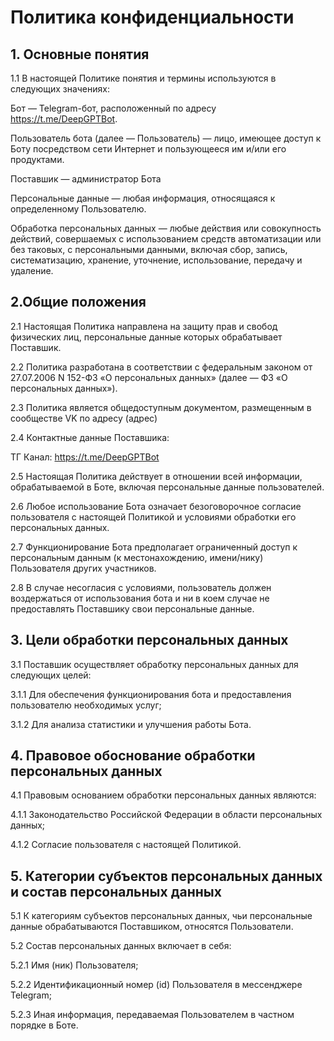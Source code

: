 # Политика конфиденциальности

## 1. Основные понятия

1.1 В настоящей Политике понятия и термины используются в следующих значениях:

Бот — Telegram-бот, расположенный по адресу https://t.me/DeepGPTBot.

Пользователь бота (далее — Пользователь) — лицо, имеющее доступ к Боту посредством сети Интернет и пользующееся им и/или его продуктами.

Поставшик — администратор Бота

Персональные данные — любая информация, относящаяся к определенному Пользователю.

Обработка персональных данных — любые действия или совокупность действий, совершаемых с использованием средств автоматизации или без таковых, с персональными данными, включая сбор, запись, систематизацию, хранение, уточнение, использование, передачу и удаление.

## 2.Общие положения

2.1 Настоящая Политика направлена на защиту прав и свобод физических лиц, персональные данные которых обрабатывает Поставшик.

2.2 Политика разработана в соответствии с федеральным законом от 27.07.2006 N 152-ФЗ «О персональных данных» (далее — ФЗ «О персональных данных»).

2.3 Политика является общедоступным документом, размещенным в сообществе VK по адресу (адрес)

2.4 Контактные данные Поставшика:

ТГ Канал: https://t.me/DeepGPTBot

2.5 Настоящая Политика действует в отношении всей информации, обрабатываемой в Боте, включая персональные данные пользователей.

2.6 Любое использование Бота означает безоговорочное согласие пользователя с настоящей Политикой и условиями обработки его персональных данных.

2.7 Функционирование Бота предполагает ограниченный доступ к персональным данным (к местонахождению, имени/нику) Пользователя других участников.

2.8 В случае несогласия с условиями, пользователь должен воздержаться от использования бота и ни в коем случае не предоставлять Поставшику свои персональные данные.

## 3. Цели обработки персональных данных

3.1 Поставшик осуществляет обработку персональных данных для следующих целей:

3.1.1 Для обеспечения функционирования бота и предоставления пользователю необходимых услуг;

3.1.2 Для анализа статистики и улучшения работы Бота.

## 4. Правовое обоснование обработки персональных данных

4.1 Правовым основанием обработки персональных данных являются:

4.1.1 Законодательство Российской Федерации в области персональных данных;

4.1.2 Согласие пользователя с настоящей Политикой.

## 5. Категории субъектов персональных данных и состав персональных данных

5.1 К категориям субъектов персональных данных, чьи персональные данные обрабатываются Поставшиком, относятся Пользователи.

5.2 Состав персональных данных включает в себя:

5.2.1 Имя (ник) Пользователя;

5.2.2 Идентификационный номер (id) Пользователя в мессенджере Telegram;

5.2.3 Иная информация, передаваемая Пользователем в частном порядке в Боте.
